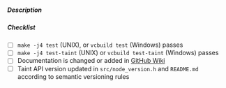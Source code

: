 <!-- Please provide a description and review the requirements below -->

##### Description
<!-- Description goes here -->

##### Checklist
<!-- Remove items that do not apply. For completed items, change [ ] to [x]. -->

- [ ] `make -j4 test` (UNIX), or `vcbuild test` (Windows) passes
- [ ] `make -j4 test-taint` (UNIX) or `vcbuild test-taint` (Windows) passes
- [ ] Documentation is changed or added in [GitHub Wiki](https://github.wdf.sap.corp/security-services/taint-node/wiki)
- [ ] Taint API version updated in ``src/node_version.h`` and ``README.md`` according to semantic versioning rules
